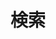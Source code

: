---
title: "検索"
slug: "search"
layout: "search"
type: "page"  # この行を追加することを推奨
outputs:
    - html
    - json
---